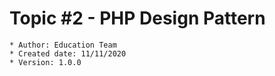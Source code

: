 # Topic #2 - PHP Design Pattern
```
* Author: Education Team
* Created date: 11/11/2020
* Version: 1.0.0